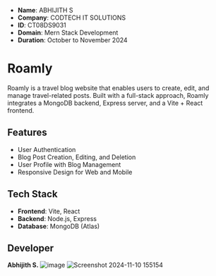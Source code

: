 - **Name**: ABHIJITH S
- **Company**: CODTECH IT SOLUTIONS
- **ID**: CT08DS9031
- **Domain**: Mern Stack Development
- **Duration**: October to November 2024

# Roamly

Roamly is a travel blog website that enables users to create, edit, and manage travel-related posts. Built with a full-stack approach, Roamly integrates a MongoDB backend, Express server, and a Vite + React frontend.

## Features
- User Authentication
- Blog Post Creation, Editing, and Deletion
- User Profile with Blog Management
- Responsive Design for Web and Mobile

## Tech Stack
- **Frontend**: Vite, React
- **Backend**: Node.js, Express
- **Database**: MongoDB (Atlas)

## Developer
**Abhijith S.**
![image](https://github.com/user-attachments/assets/aeb13611-47c2-49be-985e-41e194e5bb6f)
![Screenshot 2024-11-10 155154](https://github.com/user-attachments/assets/96485b3f-769d-4495-b27c-fe38892886dc)


